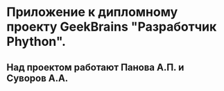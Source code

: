 # Приложение к дипломному проекту GeekBrains "Разработчик Phython".

## Над проектом работают Панова А.П. и Суворов А.А.

